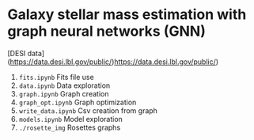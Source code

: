# Galaxy stellar mass estimation with graph neural networks (GNN)

[DESI data] (https://data.desi.lbl.gov/public/)https://data.desi.lbl.gov/public/)

1. `fits.ipynb` Fits file use
2. `data.ipynb` Data exploration
3. `graph.ipynb` Graph creation
4. `graph_opt.ipynb` Graph optimization
5. `write_data.ipynb` Csv creation from graph
6. `models.ipynb` Model exploration
7. `./rosette_img` Rosettes graphs
